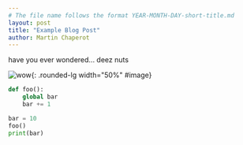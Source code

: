 ```yaml
---
# The file name follows the format YEAR-MONTH-DAY-short-title.md
layout: post
title: "Example Blog Post"
author: Martin Chaperot
---
```


have you ever wondered... deez nuts

![wow](https://j.gifs.com/vQ8EzL.gif){: .rounded-lg width="50%" #image}

<!-- the info included in {: } is html stuff that is added directly to the image tag -->

```python
def foo():
    global bar
    bar += 1

bar = 10
foo()
print(bar)
```
